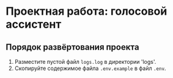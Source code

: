 # Проектная работа: голосовой ассистент

## Порядок развёртования проекта

1. Разместите пустой файл `logs.log` в директории 'logs'.
2. Скопируйте содержимое файла `.env.example` в файл `.env`.